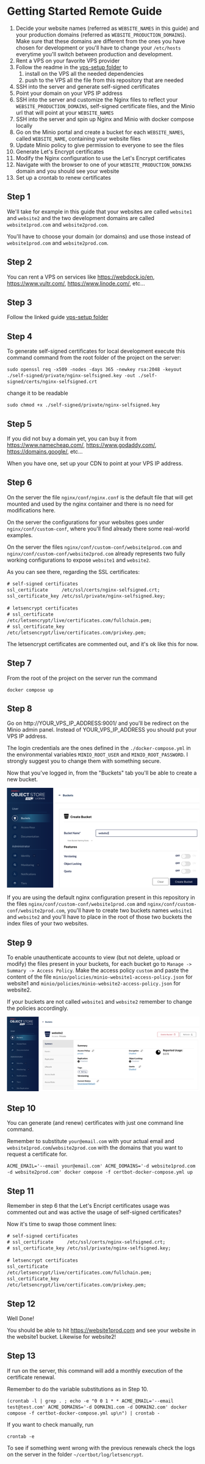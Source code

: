 # Getting Started Remote Guide

1. Decide your website names (referred as `WEBSITE_NAMES` in this guide) and your production domains (referred as `WEBSITE_PRODUCTION_DOMAINS`). Make sure that these domains are different from the ones you have chosen for development or you'll have to change your `/etc/hosts` everytime you'll switch between production and development.
2. Rent a VPS on your favorite VPS provider
3. Follow the readme in the [vps-setup folder](../vps-setup/README.md) to 
    1. install on the VPS all the needed dependencies
    2. push to the VPS all the file from this repository that are needed
4. SSH into the server and generate self-signed certificates
5. Point your domain on your VPS IP address
6. SSH into the server and customize the Nginx files to reflect your `WEBSITE_PRODUCTION_DOMAINS`, self-signed certificate files, and the Minio url that will point at your `WEBSITE_NAMES`
7. SSH into the server and spin up Nginx and Minio with docker compose locally
8. Go on the Minio portal and create a bucket for each `WEBSITE_NAMES`, called `WEBSITE_NAME`, containing your website files
9. Update Minio policy to give permission to everyone to see the files
10. Generate Let's Encrypt certificates
11. Modify the Nginx configuration to use the Let's Encrypt certificates
12. Navigate with the browser to one of your `WEBSITE_PRODUCTION_DOMAINS` domain and you should see your website
13. Set up a crontab to renew certificates

## Step 1

We'll take for example in this guide that your websites are called `website1` and `website2` and the two development domains are called `website1prod.com` and `website2prod.com`.

You'll have to choose your domain (or domains) and use those instead of `website1prod.com` and `website2prod.com`.

## Step 2

You can rent a VPS on services like https://webdock.io/en, https://www.vultr.com/, https://www.linode.com/, etc...

## Step 3

Follow the linked guide [vps-setup folder](../vps-setup/README.md)

## Step 4

To generate self-signed certificates for local development execute this command command from the root folder of the project on the server:

```
sudo openssl req -x509 -nodes -days 365 -newkey rsa:2048 -keyout ./self-signed/private/nginx-selfsigned.key -out ./self-signed/certs/nginx-selfsigned.crt
```

change it to be readable

```
sudo chmod +x ./self-signed/private/nginx-selfsigned.key
```

## Step 5

If you did not buy a domain yet, you can buy it from https://www.namecheap.com/, https://www.godaddy.com/, https://domains.google/, etc...

When you have one, set up your CDN to point at your VPS IP address.

## Step 6

On the server the file `nginx/conf/nginx.conf` is the default file that will get mounted and used by the nginx container and there is no need for modifications here.

On the server the configurations for your websites goes under `nginx/conf/custom-conf`, where you'll find already there some real-world examples.

On the server the files `nginx/conf/custom-conf/website1prod.com` and `nginx/conf/custom-conf/website2prod.com` already represents two fully working configurations to expose `website1` and `website2`.

As you can see there, regarding the SSL certificates:

```
# self-signed certificates
ssl_certificate     /etc/ssl/certs/nginx-selfsigned.crt;
ssl_certificate_key /etc/ssl/private/nginx-selfsigned.key;

# letsencrypt certificates
# ssl_certificate     /etc/letsencrypt/live/certificates.com/fullchain.pem;
# ssl_certificate_key /etc/letsencrypt/live/certificates.com/privkey.pem; 
```

The letsencrypt certificates are commented out, and it's ok like this for now.

## Step 7

From the root of the project on the server run the command

```
docker compose up
```

## Step 8

Go on http://YOUR_VPS_IP_ADDRESS:9001/ and you'll be redirect on the Minio admin panel.
Instead of YOUR_VPS_IP_ADDRESS you should put your VPS IP address.

The login credentials are the ones defined in the `./docker-compose.yml` in the environmental variables `MINIO_ROOT_USER` and `MINIO_ROOT_PASSWORD`. I strongly suggest you to change them with something secure.

Now that you've logged in, from the "Buckets" tab you'll be able to create a new bucket.

![bucket creation](./images/bucket-creation.png)

If you are using the default nginx configuration present in this repository in the files `nginx/conf/custom-conf/website1prod.com` and `nginx/conf/custom-conf/website2prod.com`, you'll have to create two buckets names `website1` and `website2` and you'll have to place in the root of those two buckets the index files of your two websites.

## Step 9

To enable unauthenticate accounts to view (but not delete, upload or modify) the files present in your buckets, for each bucket go to `Manage -> Summary -> Access Policy`. Make the access policy `custom` and paste the content of the file `minio/policies/minio-website1-access-policy.json` for website1 and `minio/policies/minio-website2-access-policy.json` for website2.

If your buckets are not called `website1` and `website2` remember to change the policies accordingly.

![bucket access policy](./images/bucket-access-policy.png)

## Step 10

You can generate (and renew) certificates with just one command line command.

Remember to substitute `your@email.com` with your actual email and `website1prod.com`/`website2prod.com` with the domains that you want to request a certificate for.

```
ACME_EMAIL='--email your@email.com' ACME_DOMAINS='-d website1prod.com -d website2prod.com' docker compose -f certbot-docker-compose.yml up
```

## Step 11

Remember in step 6 that the Let's Encript certificates usage was commented out and was active the usage of self-signed certificates?

Now it's time to swap those comment lines:

```
# self-signed certificates
# ssl_certificate     /etc/ssl/certs/nginx-selfsigned.crt;
# ssl_certificate_key /etc/ssl/private/nginx-selfsigned.key;

# letsencrypt certificates
ssl_certificate     /etc/letsencrypt/live/certificates.com/fullchain.pem;
ssl_certificate_key /etc/letsencrypt/live/certificates.com/privkey.pem; 
```

## Step 12

Well Done! 

You should be able to hit https://website1prod.com and see your website in the website1 bucket. Likewise for website2!

## Step 13

If run on the server, this command will add a monthly execution of the certificate renewal.

Remember to do the variable substitutions as in Step 10.

```
(crontab -l | grep . ; echo -e "0 0 1 * * ACME_EMAIL='--email test@test.com' ACME_DOMAINS='-d DOMAIN1.com -d DOMAIN2.com' docker compose -f certbot-docker-compose.yml up\n") | crontab -
```

If you want to check manually, run

```
crontab -e
```

To see if something went wrong with the previous renewals check the logs on the server in the folder `~/certbot/log/letsencrypt`.
